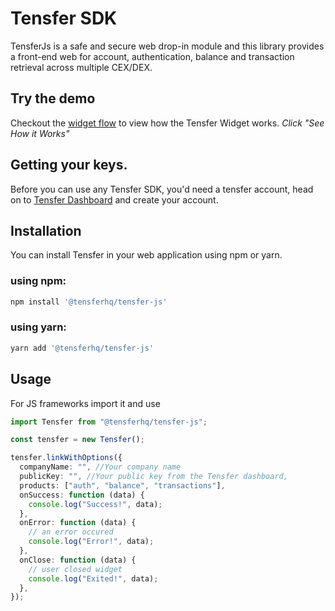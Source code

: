 # Tensfer SDK

TensferJs is a safe and secure web drop-in module and this library provides a front-end web for account, authentication, balance and transaction retrieval across multiple CEX/DEX.

## Try the demo

Checkout the [widget flow](https://tensfer.co) to view how the Tensfer Widget works. _Click "See How it Works"_

## Getting your keys.

Before you can use any Tensfer SDK, you'd need a tensfer account, head on to [Tensfer Dashboard](https://app.tensfer.co) and create your account.

## Installation

You can install Tensfer in your web application using npm or yarn.

### using npm:

```js
npm install '@tensferhq/tensfer-js'
```

### using yarn:

```js
yarn add '@tensferhq/tensfer-js'
```

## Usage

For JS frameworks import it and use

```ts
import Tensfer from "@tensferhq/tensfer-js";

const tensfer = new Tensfer();

tensfer.linkWithOptions({
  companyName: "", //Your company name
  publicKey: "", //Your public key from the Tensfer dashboard,
  products: ["auth", "balance", "transactions"],
  onSuccess: function (data) {
    console.log("Success!", data);
  },
  onError: function (data) {
    // an error occured
    console.log("Error!", data);
  },
  onClose: function (data) {
    // user closed widget
    console.log("Exited!", data);
  },
});
```
